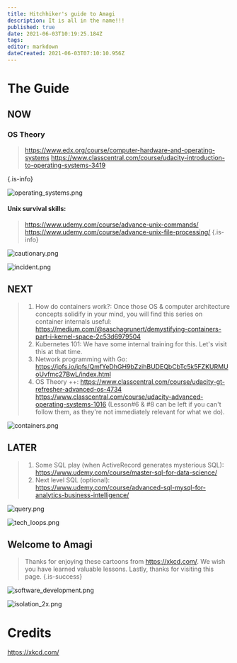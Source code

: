```yaml
---
title: Hitchhiker's guide to Amagi
description: It is all in the name!!!
published: true
date: 2021-06-03T10:19:25.184Z
tags: 
editor: markdown
dateCreated: 2021-06-03T07:10:10.956Z
---
```


# The Guide

## NOW

### OS Theory

> https://www.edx.org/course/computer-hardware-and-operating-systems
> https://www.classcentral.com/course/udacity-introduction-to-operating-systems-3419
> 
{.is-info}

![operating_systems.png](/engg/operating_systems.png)

#### Unix survival skills:

> https://www.udemy.com/course/advance-unix-commands/
> https://www.udemy.com/course/advance-unix-file-processing/
{.is-info}

![cautionary.png](/engg/cautionary.png)

![incident.png](/engg/incident.png)

## NEXT

> 1. How do containers work?:
>  Once those OS & computer architecture concepts solidify in your mind, you will find this series on container internals useful:
> https://medium.com/@saschagrunert/demystifying-containers-part-i-kernel-space-2c53d6979504
> 2. Kubernetes 101:
> We have some internal training for this. Let's visit this at that time.
> 3. Network programming with Go:
> https://ipfs.io/ipfs/QmfYeDhGH9bZzihBUDEQbCbTc5k5FZKURMUoUvfmc27BwL/index.html
> 4. OS Theory ++:
> https://www.classcentral.com/course/udacity-gt-refresher-advanced-os-4734
> https://www.classcentral.com/course/udacity-advanced-operating-systems-1016 (Lesson#6 & #8 can be left if you can't follow them, as they're not immediately relevant for what we do).
> 

![containers.png](/engg/containers.png)


## LATER

> 1. Some SQL play (when ActiveRecord generates mysterious SQL):
> https://www.udemy.com/course/master-sql-for-data-science/
>  2. Next level SQL (optional):
> https://www.udemy.com/course/advanced-sql-mysql-for-analytics-business-intelligence/

![query.png](/engg/query.png)

![tech_loops.png](/engg/tech_loops.png)

## Welcome to Amagi

> Thanks for enjoying these cartoons from https://xkcd.com/. We wish you have learned valuable lessons. Lastly, thanks for visiting this page.
{.is-success}


![software_development.png](/engg/software_development.png)

![isolation_2x.png](/engg/isolation_2x.png)


# Credits

https://xkcd.com/
